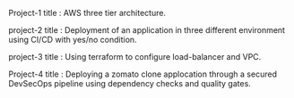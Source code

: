 Project-1 title : AWS three tier architecture.

project-2 title : Deployment of an application in three different environment using CI/CD with yes/no condition.

project-3 title : Using terraform to configure load-balancer and VPC.

Project-4 title : Deploying a zomato clone applocation through a secured DevSecOps pipeline using dependency checks and quality gates.
